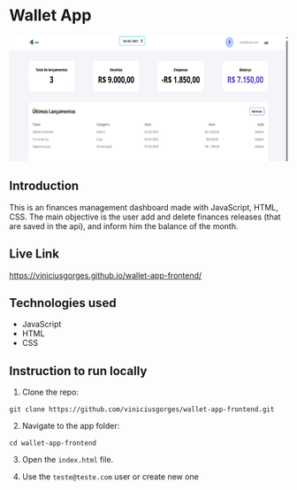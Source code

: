 # Wallet App

<img src="https://github.com/viniciusgorges/wallet-app-frontend/blob/master/src/img/preview.png" alt="Wallet Preview" height="228" width="678">

## Introduction

This is an finances management dashboard made with JavaScript, HTML, CSS. The main objective is the user add and delete finances releases (that are saved in the api), and inform him the balance of the month.

## Live Link

https://viniciusgorges.github.io/wallet-app-frontend/

## Technologies used

- JavaScript
- HTML
- CSS

## Instruction to run locally

1. Clone the repo:

```
git clone https://github.com/viniciusgorges/wallet-app-frontend.git
```

2. Navigate to the app folder:

```
cd wallet-app-frontend
```

3. Open the `index.html` file.

4. Use the `teste@teste.com` user or create new one
